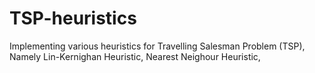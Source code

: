 # TSP-heuristics
Implementing various heuristics for Travelling Salesman Problem (TSP), Namely Lin-Kernighan Heuristic, Nearest Neighour Heuristic,  
